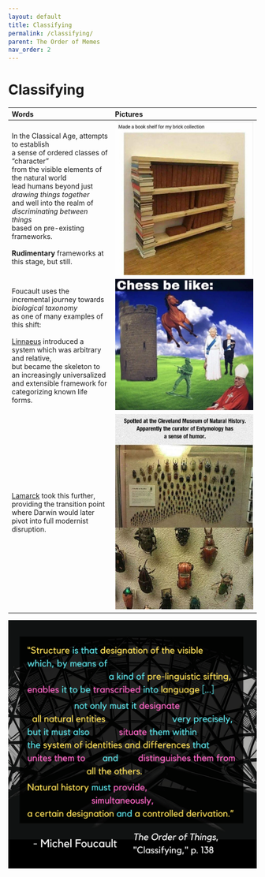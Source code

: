 ```yaml
---
layout: default
title: Classifying
permalink: /classifying/
parent: The Order of Memes
nav_order: 2
---
```


# Classifying 

| Words | Pictures |
|:---------------------------------|:------------------------------------------------------|
|In the Classical Age, attempts to establish <br> a sense of ordered classes of “character” <br> from the visible elements of the natural world <br> lead humans beyond just *drawing things together* <br> and well into the realm of *discriminating between things* <br> based on pre-existing frameworks. <br> <br> **Rudimentary** frameworks at this stage, but still. | ![like this bookshelf](../memes/bookshelf.jpg) |
| Foucault uses the incremental journey towards *biological taxonomy* <br> as one of many examples of this shift: <br> <br> [Linnaeus](https://en.wikipedia.org/wiki/Systema_Naturae) introduced a system which was arbitrary and relative, <br> but became the skeleton to an increasingly universalized <br> and extensible framework for categorizing known life forms. | ![Chess be like](../memes/chessbelike.jpg)  |
| [Lamarck](http://knarf.english.upenn.edu/People/lamarck.html#:~:text=Lamarck%2C%20studying%20Linnaeus's%20system,largely%20the%20work%20of%20Lamarck) took this further, providing the transition point <br> where Darwin would later pivot into full modernist disruption. | ![Classifying memes](../memes/naturalhistorytaxonomymeme.jpg) |

![Classifying](../graphics/toot_classifying_graphic.png)

